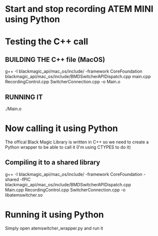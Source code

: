 # Start and stop recording ATEM MINI using Python

# Testing the C++ call
## BUILDING THE C++ file (MacOS)
g++ -I blackmagic_api/mac_os/include/ -framework CoreFoundation blackmagic_api/mac_os/include/BMDSwitcherAPIDispatch.cpp main.cpp RecordingControl.cpp SwitcherConnection.cpp -o Main.o

## RUNNING IT
./Main.o

# Now calling it using Python

The offical Black Magic Library is written in C++ so we need to create a Python wrapper to be able to call it (I'm using CTYPES to do it)

## Compiling it to a shared library

g++ -I blackmagic_api/mac_os/include/ -framework CoreFoundation -shared -fPIC \
    blackmagic_api/mac_os/include/BMDSwitcherAPIDispatch.cpp \
    Main.cpp RecordingControl.cpp SwitcherConnection.cpp -o libatemswitcher.so

<!-- If you intend to create a shared library from your C++ source code, the recommended approach is to compile your code directly into a shared library, rather than trying to convert an existing executable. Here's how you can do it: -->

# Running it using Python

Simply open atemswitcher_wrapper.py and run it